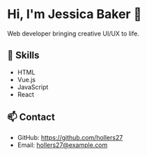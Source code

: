 # Hi, I'm Jessica Baker 👋

Web developer bringing creative UI/UX to life.

## 🚀 Skills
- HTML
- Vue.js
- JavaScript
- React

## 📫 Contact
- GitHub: https://github.com/hollers27
- Email: hollers27@example.com
